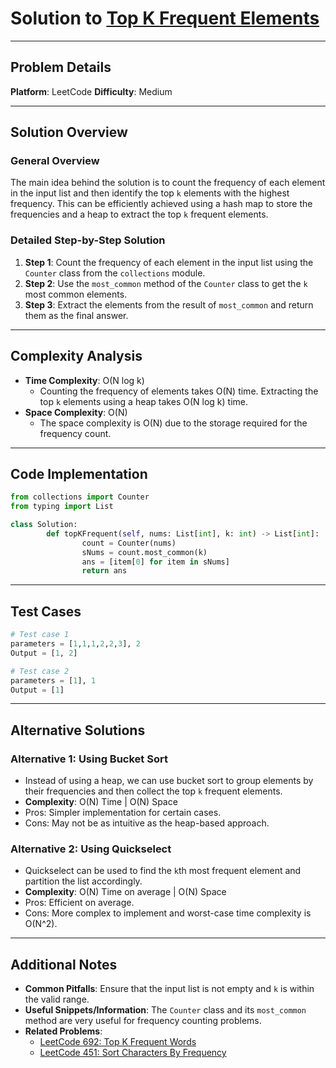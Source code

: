 # Solution to [Top K Frequent Elements](https://leetcode.com/problems/top-k-frequent-elements/)

---

## Problem Details

**Platform**: LeetCode
**Difficulty**: Medium

---

## Solution Overview

### General Overview

The main idea behind the solution is to count the frequency of each element in the input list and then identify the top `k` elements with the highest frequency. This can be efficiently achieved using a hash map to store the frequencies and a heap to extract the top `k` frequent elements.

### Detailed Step-by-Step Solution

1. **Step 1**: Count the frequency of each element in the input list using the `Counter` class from the `collections` module.
2. **Step 2**: Use the `most_common` method of the `Counter` class to get the `k` most common elements.
3. **Step 3**: Extract the elements from the result of `most_common` and return them as the final answer.

---

## Complexity Analysis

- **Time Complexity**: O(N log k)
  - Counting the frequency of elements takes O(N) time. Extracting the top `k` elements using a heap takes O(N log k) time.
- **Space Complexity**: O(N)
  - The space complexity is O(N) due to the storage required for the frequency count.

---

## Code Implementation

```python
from collections import Counter
from typing import List

class Solution:
        def topKFrequent(self, nums: List[int], k: int) -> List[int]:
                count = Counter(nums)
                sNums = count.most_common(k)
                ans = [item[0] for item in sNums]
                return ans
```

---

## Test Cases

```python
# Test case 1
parameters = [1,1,1,2,2,3], 2
Output = [1, 2]

# Test case 2
parameters = [1], 1
Output = [1]
```

---

## Alternative Solutions

### Alternative 1: Using Bucket Sort

- Instead of using a heap, we can use bucket sort to group elements by their frequencies and then collect the top `k` frequent elements.
- **Complexity**: O(N) Time | O(N) Space
- Pros: Simpler implementation for certain cases.
- Cons: May not be as intuitive as the heap-based approach.

### Alternative 2: Using Quickselect

- Quickselect can be used to find the `k`th most frequent element and partition the list accordingly.
- **Complexity**: O(N) Time on average | O(N) Space
- Pros: Efficient on average.
- Cons: More complex to implement and worst-case time complexity is O(N^2).

---

## Additional Notes

- **Common Pitfalls**: Ensure that the input list is not empty and `k` is within the valid range.
- **Useful Snippets/Information**: The `Counter` class and its `most_common` method are very useful for frequency counting problems.
- **Related Problems**:
  - [LeetCode 692: Top K Frequent Words](https://leetcode.com/problems/top-k-frequent-words/)
  - [LeetCode 451: Sort Characters By Frequency](https://leetcode.com/problems/sort-characters-by-frequency/)
